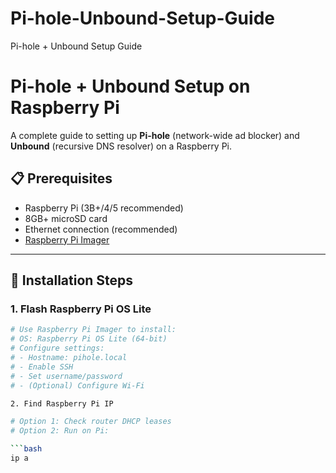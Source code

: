 # Pi-hole-Unbound-Setup-Guide
Pi-hole + Unbound Setup Guide
# Pi-hole + Unbound Setup on Raspberry Pi

A complete guide to setting up **Pi-hole** (network-wide ad blocker) and **Unbound** (recursive DNS resolver) on a Raspberry Pi.

## 📋 Prerequisites
- Raspberry Pi (3B+/4/5 recommended)
- 8GB+ microSD card
- Ethernet connection (recommended)
- [Raspberry Pi Imager](https://www.raspberrypi.com/software/)

---

## 🚀 Installation Steps

### 1. Flash Raspberry Pi OS Lite
```bash
# Use Raspberry Pi Imager to install:
# OS: Raspberry Pi OS Lite (64-bit)
# Configure settings:
# - Hostname: pihole.local
# - Enable SSH
# - Set username/password
# - (Optional) Configure Wi-Fi

2. Find Raspberry Pi IP

# Option 1: Check router DHCP leases
# Option 2: Run on Pi:

```bash
ip a
```
